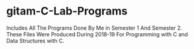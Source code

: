 # gitam-C-Lab-Programs
Includes All The Programs Done By Me in Semester 1 And Semester 2.
These Files Were Produced During 2018-19 For Programming with C and Data Structures with C.
